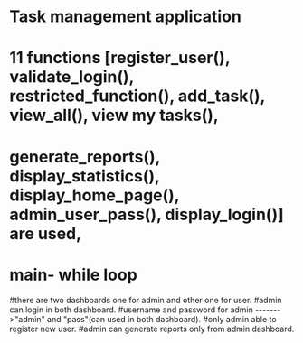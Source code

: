 
# Task management application
# 11 functions [register_user(),  validate_login(),  restricted_function(),  add_task(),  view_all(),  view my tasks(),
# generate_reports(),  display_statistics(),  display_home_page(),  admin_user_pass(),   display_login()] are used,
# main- while loop

#there are two dashboards one for admin and other one for user.
#admin can login in both dashboard.
#username and password for admin ------->"admin" and "pass"(can used in both dashboard).
#only admin able to register new user.
#admin can generate reports only from admin dashboard.
